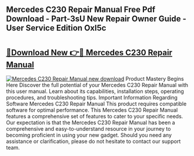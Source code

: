 ## Mercedes C230 Repair Manual Free Pdf Download - Part-3sU New Repair Owner Guide - User Service Edition OxI5c

# <h2><a href="http://bc60490.oget.top/?id=Mercedes+C230+Repair+Manual">🔗Download New 👉🔴 Mercedes C230 Repair Manual</a></h2>

[![Mercedes C230 Repair Manual new download](https://i.imgur.com/5g1atiW.png)](http://bc60490.oget.top/?id=Mercedes+C230+Repair+Manual)
Product Mastery Begins Here Discover the full potential of your Mercedes C230 Repair Manual with this user manual. Learn about its capabilities, installation steps, operating procedures, and troubleshooting tips. Important Information Regarding Software Mercedes C230 Repair Manual This product requires compatible software for optimal performance. This Mercedes C230 Repair Manual features a comprehensive set of features to cater to your specific needs. Our expectation is that the Mercedes C230 Repair Manual has been a comprehensive and easy-to-understand resource in your journey to becoming proficient in using your new gadget. Should you need any assistance or clarification, please do not hesitate to contact our support team.
